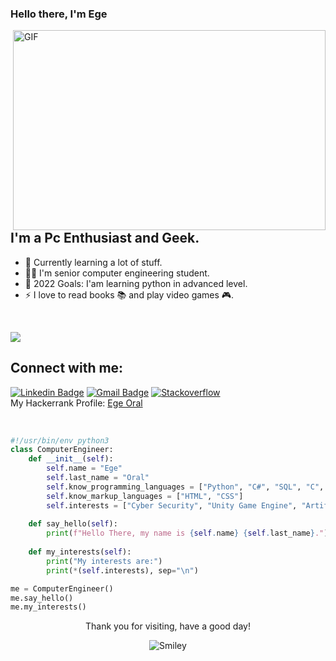 ### Hello there, I'm Ege
<img align="right" alt="GIF" src="https://github.com/abhisheknaiidu/abhisheknaiidu/blob/master/code.gif?raw=true" width="500" height="320" />


## I'm a Pc Enthusiast and Geek.

- 🌱 Currently learning a lot of stuff.
- 👨‍🎓 I'm senior computer engineering student.
- 🎯 2022 Goals: I'am learning python in advanced level.
- ⚡ I love to read books 📚 and play video games 🎮.
<br />

![](https://komarev.com/ghpvc/?username=ege-oral)
## Connect with me:

[![Linkedin Badge](https://img.shields.io/badge/-Ege%20Oral-blue?style=social&logo=Linkedin&logoColor=blue&link=https://www.linkedin.com/in/ege-oral-00b514196/)](https://www.linkedin.com/in/ege-oral-00b514196/) 
[![Gmail Badge](https://img.shields.io/badge/-egeoral@gmail.com-c14438?style=social&logo=Gmail&logoColor=red&link=mailto:egeoral@gmail.com)](mailto:egeoral@gmail.com) 
[![Stackoverflow](https://img.shields.io/badge/-EgeO-c14438?style=social&logo=StackOverflow&logoColor=red&link=https://stackoverflow.com/users/13588467/egeo)](https://stackoverflow.com/users/13588467/egeo) 
<br />
My Hackerrank Profile: <a href="https://www.hackerrank.com/egeoral"> Ege Oral </a>

<br />

```python
#!/usr/bin/env python3
class ComputerEngineer:
    def __init__(self):
        self.name = "Ege"
        self.last_name = "Oral"
        self.know_programming_languages = ["Python", "C#", "SQL", "C", "Java"]
        self.know_markup_languages = ["HTML", "CSS"]
        self.interests = ["Cyber Security", "Unity Game Engine", "Artificial Intelligence"]
        
    def say_hello(self):
        print(f"Hello There, my name is {self.name} {self.last_name}.")
    
    def my_interests(self):
        print("My interests are:")
        print(*(self.interests), sep="\n")

me = ComputerEngineer()
me.say_hello()
me.my_interests()
```
<div align="center">
<p>Thank you for visiting, have a good day!</p>
<div>
<img src="https://github.com/fnky/fnky/raw/fnky/img/smile.gif" alt="Smiley" align="center">
</div>
